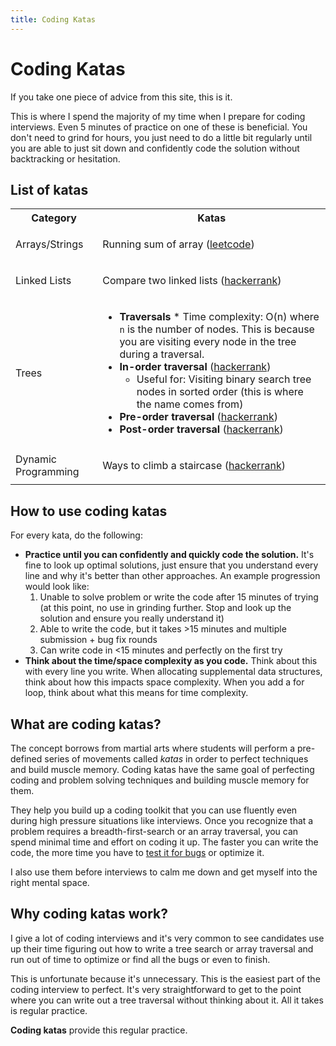 ```yaml
---
title: Coding Katas
--- 
```

 
# Coding Katas

If you take one piece of advice from this site, this is it.

This is where I spend the majority of my time when I prepare for coding interviews. Even 5 minutes of practice on one of these is beneficial. You don't need to grind for hours, you just need to do a little bit regularly until you are able to just sit down and confidently code the solution without backtracking or hesitation.

## List of katas

<table>
 <tr>
  <th>Category</th><th>Katas</th>
 </tr>
 <tr>
  <td>Arrays/Strings</td>
  <td>
   
   Running sum of array ([leetcode](https://leetcode.com/problems/running-sum-of-1d-array/))
  
  </td>
 </tr>
 <tr>
  <td>Linked Lists</td>
  <td>
   
   Compare two linked lists ([hackerrank](https://www.hackerrank.com/challenges/compare-two-linked-lists/problem))
  
  </td>
 </tr>
 <tr>
  <td>Trees</td>
  <td>
   
   * **Traversals**
    * Time complexity: O(n) where `n` is the number of nodes. This is because you are visiting every node in the tree during a traversal.
  * **In-order traversal** ([hackerrank](https://www.hackerrank.com/challenges/tree-inorder-traversal/problem))
    * Useful for: Visiting binary search tree nodes in sorted order (this is where the name comes from)
  * **Pre-order traversal** ([hackerrank](https://www.hackerrank.com/challenges/tree-preorder-traversal/problem))
  * **Post-order traversal** ([hackerrank](https://www.hackerrank.com/challenges/tree-postorder-traversal/problem))
   
  </td>
 </tr>
 <tr>
  <td>Dynamic Programming</td>
  <td>
   
   Ways to climb a staircase (<a href="https://www.hackerrank.com/challenges/ctci-recursive-staircase/problem">hackerrank</a>)
  
  </td>
 </tr>
</table>

## How to use coding katas

For every kata, do the following:
* **Practice until you can confidently and quickly code the solution.** It's fine to look up optimal solutions, just ensure that you understand every line and why it's better than other approaches. An example progression would look like:
    1. Unable to solve problem or write the code after 15 minutes of trying (at this point, no use in grinding further. Stop and look up the solution and ensure you really understand it)
    2. Able to write the code, but it takes >15 minutes and multiple submission + bug fix rounds
    3. Can write code in <15 minutes and perfectly on the first try
* **Think about the time/space complexity as you code.** Think about this with every line you write. When allocating supplemental data structures, think about how this impacts space complexity. When you add a for loop, think about what this means for time complexity.


## What are coding katas?

The concept borrows from martial arts where students will perform a pre-defined series of movements called *katas* in order to perfect techniques and build muscle memory. Coding katas have the same goal of perfecting coding and problem solving techniques and building muscle memory for them.

They help you build up a coding toolkit that you can use fluently even during high pressure situations like interviews. Once you recognize that a problem requires a breadth-first-search or an array traversal, you can spend minimal time and effort on coding it up. The faster you can write the code, the more time you have to [test it for bugs](https://github.com/hthuman/tech-interview-tips/blob/main/code/testing.md) or optimize it.

I also use them before interviews to calm me down and get myself into the right mental space.

## Why coding katas work?

I give a lot of coding interviews and it's very common to see candidates use up their time figuring out how to write a tree search or array traversal and run out of time to optimize or find all the bugs or even to finish. 

This is unfortunate because it's unnecessary. This is the easiest part of the coding interview to perfect. It's very straightforward to get to the point where you can write out a tree traversal without thinking about it. All it takes is regular practice. 

**Coding katas** provide this regular practice.


